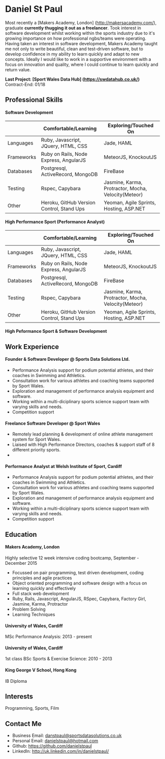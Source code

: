 Daniel St Paul
================

Most recently a [Makers Academy, London] (http://makersacademy.com/), graduate **currently thugging it out as a freelancer**. Took interest in software development whilst working within the sports industry due to it's growing importance on how professional ngbs/teams were operating. Having taken an interest in software development, Makers Academy taught me not only to write beautiful, clean and test-driven software, but to develop confidence in my ability to learn quickly and adapt to new concepts. Ideally I would like to work in a supportive environment with a focus on innovation and quality, where I could continue to learn quickly and return value.  

**Last Project: [Sport Wales Data Hub] (https://swdatahub.co.uk/)**
Contract-End: 01/18

Professional Skills
---------------------------------
#### Software Development
| | Comfortable/Learning | Exploring/Touched On |
|-------------|-------------|--------------|
|Languages|Ruby, Javascript, JQuery, HTML, CSS |Jade, HAML |
|Frameworks|Ruby on Rails, Node Express, AngularJS |MeteorJS, KnockoutJS |
|Databases|Postgresql, ActiveRecord, MongoDB |FireBase |
|Testing|Rspec, Capybara |Jasmine, Karma, Protractor, Mocha, Velocity(Meteor) |
|Other|Heroku, GitHub Version Control, Stand Ups |Yeoman, Agile Sprints, Hosting, ASP.NET |

#### High Performance Sport (Performance Analyst)
| | Comfortable/Learning | Exploring/Touched On |
|-------------|-------------|--------------|
|Languages|Ruby, Javascript, JQuery, HTML, CSS |Jade, HAML |
|Frameworks|Ruby on Rails, Node Express, AngularJS |MeteorJS, KnockoutJS |
|Databases|Postgresql, ActiveRecord, MongoDB |FireBase |
|Testing|Rspec, Capybara |Jasmine, Karma, Protractor, Mocha, Velocity(Meteor) |
|Other|Heroku, GitHub Version Control, Stand Ups |Yeoman, Agile Sprints, Hosting, ASP.NET |

#### High Peformance Sport & Software Development


Work Experience
---------------------------------
#### Founder & Software Developer @ Sports Data Solutions Ltd.
- Performance Analysis support for podium potential athletes, and their coaches in Swimming and Athletics.
- Consultation work for various athletes and coaching teams supported by Sport Wales.
- Exploration and management of performance analysis equipment and software.
- Working within a multi-diciplinary sports science support team with varying skills and needs.
- Competition support

#### Freelance Software Developer @ Sport Wales
- Remotely lead planning & development of online athlete management system for Sport Wales.
- Liaised with High Performance Directors, coaches & support staff of 8 different priority sports.
- 

#### Performance Analyst at Welsh Institute of Sport, Cardiff
- Performance Analysis support for podium potential athletes, and their coaches in Swimming and Athletics.
- Consultation work for various athletes and coaching teams supported by Sport Wales.
- Exploration and management of performance analysis equipment and software.
- Working within a multi-diciplinary sports science support team with varying skills and needs.
- Competition support

Education
---------
#### Makers Academy, London
Highly selective 12 week intensive coding bootcamp, September - December 2015
- Focussed on pair programming, test driven development, coding principles and agile practices
- Object oriented programming and software design with a focus on learning quickly and effectively
- Full stack web development
- Ruby, Rails, Javascript, AngularJS, RSpec, Capybara, Factory Girl, Jasmine, Karma, Protractor
- Problem Solving
- Learning Techniques

#### University of Wales, Cardiff
MSc Performance Analysis: 2013 - present

#### University of Wales, Cardiff
1st class BSc Sports & Exercise Science: 2010 - 2013

#### King George V School, Hong Kong
IB Diploma

Interests
---------
Programming, Sports, Film

Contact Me
-------------
- Business Email: danstpaul@sportsdatasolutions.co.uk
- Personal Email: danielstpaul@hotmail.com
- Github: https://github.com/danielstpaul
- LinkedIn: http://uk.linkedin.com/in/danielstpaul/
